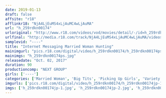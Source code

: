 ```yaml
---
date: 2019-01-13
draft: false
affsite: "r18"
afflinkr18: "NjA4LjEuMS4xLjAuMC4wLjAuMA"
url: "h_259rdkn00174"
urloriginal: "http://www.r18.com/videos/vod/movies/detail/-/id=h_259rdkn00174"
urlfinal: "http://media.r18.com/track/NjA4LjEuMS4xLjAuMC4wLjAuMA/videos/vod/movies/detail/-/id=h_259rdkn00174"
samplevid: "----"
title: "Internet Messaging Married Woman Hunting"
mainimgurl: "pics.r18.com/digital/video/h_259rdkn00174/h_259rdkn00174ps.jpg"
mainimgs: "h_259rdkn00174ps.jpg"
releasedate: "Oct. 02, 2017"
duration: 90
productioncomp: "NEXT GROUP"
girls: ['----']
categories: ['Married Woman', 'Big Tits', 'Picking Up Girls', 'Variety', 'Amateur']
imgurls: ['pics.r18.com/digital/video/h_259rdkn00174/h_259rdkn00174jp-1.jpg', 'pics.r18.com/digital/video/h_259rdkn00174/h_259rdkn00174jp-2.jpg', 'pics.r18.com/digital/video/h_259rdkn00174/h_259rdkn00174jp-3.jpg', 'pics.r18.com/digital/video/h_259rdkn00174/h_259rdkn00174jp-4.jpg', 'pics.r18.com/digital/video/h_259rdkn00174/h_259rdkn00174jp-5.jpg', 'pics.r18.com/digital/video/h_259rdkn00174/h_259rdkn00174jp-6.jpg', 'pics.r18.com/digital/video/h_259rdkn00174/h_259rdkn00174jp-7.jpg', 'pics.r18.com/digital/video/h_259rdkn00174/h_259rdkn00174jp-8.jpg', 'pics.r18.com/digital/video/h_259rdkn00174/h_259rdkn00174jp-9.jpg', 'pics.r18.com/digital/video/h_259rdkn00174/h_259rdkn00174jp-10.jpg', 'pics.r18.com/digital/video/h_259rdkn00174/h_259rdkn00174jp-11.jpg', 'pics.r18.com/digital/video/h_259rdkn00174/h_259rdkn00174jp-12.jpg', 'pics.r18.com/digital/video/h_259rdkn00174/h_259rdkn00174jp-13.jpg', 'pics.r18.com/digital/video/h_259rdkn00174/h_259rdkn00174jp-14.jpg', 'pics.r18.com/digital/video/h_259rdkn00174/h_259rdkn00174jp-15.jpg', 'pics.r18.com/digital/video/h_259rdkn00174/h_259rdkn00174jp-16.jpg', 'pics.r18.com/digital/video/h_259rdkn00174/h_259rdkn00174jp-17.jpg', 'pics.r18.com/digital/video/h_259rdkn00174/h_259rdkn00174jp-18.jpg', 'pics.r18.com/digital/video/h_259rdkn00174/h_259rdkn00174jp-19.jpg', 'pics.r18.com/digital/video/h_259rdkn00174/h_259rdkn00174jp-20.jpg']
imgs: ['h_259rdkn00174jp-1.jpg', 'h_259rdkn00174jp-2.jpg', 'h_259rdkn00174jp-3.jpg', 'h_259rdkn00174jp-4.jpg', 'h_259rdkn00174jp-5.jpg', 'h_259rdkn00174jp-6.jpg', 'h_259rdkn00174jp-7.jpg', 'h_259rdkn00174jp-8.jpg', 'h_259rdkn00174jp-9.jpg', 'h_259rdkn00174jp-10.jpg', 'h_259rdkn00174jp-11.jpg', 'h_259rdkn00174jp-12.jpg', 'h_259rdkn00174jp-13.jpg', 'h_259rdkn00174jp-14.jpg', 'h_259rdkn00174jp-15.jpg', 'h_259rdkn00174jp-16.jpg', 'h_259rdkn00174jp-17.jpg', 'h_259rdkn00174jp-18.jpg', 'h_259rdkn00174jp-19.jpg', 'h_259rdkn00174jp-20.jpg']
---
```

